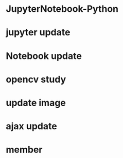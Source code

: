 # JupyterNotebook-Python
# jupyter update
# Notebook update
# opencv study
# update image
# ajax update
# member

